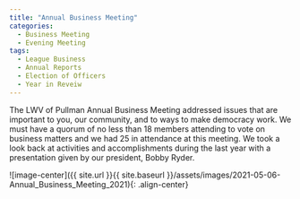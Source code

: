 ```yaml
---
title: "Annual Business Meeting"
categories:
  - Business Meeting
  - Evening Meeting
tags:
  - League Business
  - Annual Reports
  - Election of Officers
  - Year in Reveiw
---
```


The LWV of Pullman Annual Business Meeting addressed issues that are important to you, our community, and to ways to make democracy work.  We must have a quorum of no less than 18 members attending to vote on business matters and we had 25 in attendance at this meeting.  We took a look back at activities and accomplishments during the last year with a presentation given by our president, Bobby Ryder. 


![image-center]({{ site.url }}{{ site.baseurl }}/assets/images/2021-05-06-Annual_Business_Meeting_2021){: .align-center}


